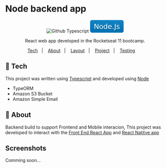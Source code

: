 # Node backend app

<p align="center">
   <img alt="Github Typescript" src="https://img.shields.io/badge/Typescript-%20-blue"/>
   <img alt="Github Stack Node.Js" src="https://github.com/Diogo-Menezes/Hero/blob/master/labels/nodeJs_badge.svg"/>
</p>

<p align="center">React web app developed in the Rocketseat 11 bootcamp.</p>

<p align="center">
  <a href="#-tech">Tech</a>&nbsp;&nbsp;&nbsp;|&nbsp;&nbsp;&nbsp;
  <a href="#-project">About</a>&nbsp;&nbsp;&nbsp;|&nbsp;&nbsp;&nbsp;
  <a href="#-layout">Layout</a>&nbsp;&nbsp;&nbsp;|&nbsp;&nbsp;&nbsp;
  <a href="#iphone-mobile">Project</a>&nbsp;&nbsp;&nbsp;|&nbsp;&nbsp;&nbsp;
  <a href="#-testing">Testing</a>&nbsp;&nbsp;&nbsp;&nbsp;&nbsp;&nbsp;
</p>

## 🚜 Tech
This project was written using [Typescript](https://www.typescriptlang.org/) and developed using [Node](https://nodejs.org/)
- TypeORM
- Amazon S3 Bucket
- Amazon Simple Email

## 📃 About
Backend build to support Frontend and Mobile interacion, 
This project was developed to interact with the [Front End React App](https://github.com/Diogo-Menezes/go-barber-web) and [React Natitve app](https://github.com/Diogo-Menezes/go-barber-mobile)



## Screenshots
<p>
Comming soon...
  <img src="" width="250px" alt=""/>
  <img src="" width="250px" alt=""/>
</p>
